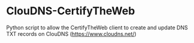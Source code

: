 # ClouDNS-CertifyTheWeb

Python script to allow the CertifyTheWeb client to create and update DNS TXT records on ClouDNS (https://www.cloudns.net/)
